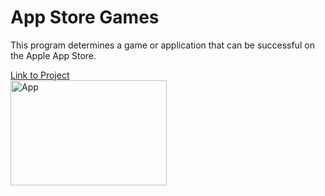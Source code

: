 # App Store Games
This program determines a game or application that can be successful on the Apple App Store.

[Link to Project](https://github.com/nickmiller1023/Projects/tree/master/App%20Store%20Games)<br/>
<img src="http://d.ibtimes.co.uk/en/full/1429600/apple-app-store-apps-vulnerable-freak.jpg" width="250" height="168" title="App">


